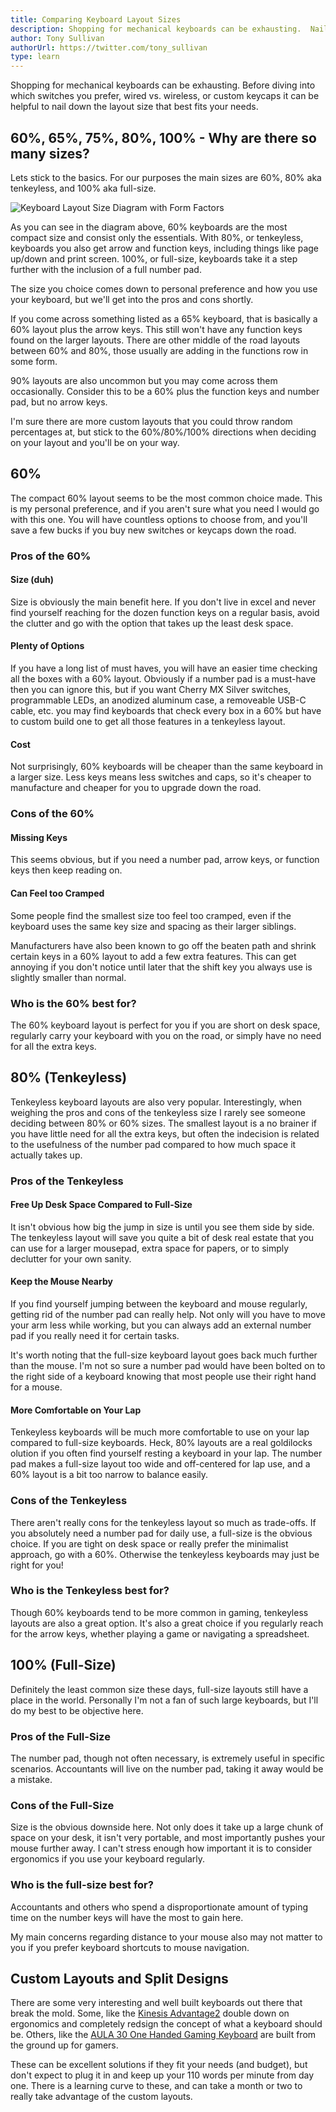 ```yaml
---
title: Comparing Keyboard Layout Sizes
description: Shopping for mechanical keyboards can be exhausting.  Nail down the keyboard layout size that best fits your needs to narrow down the search early!
author: Tony Sullivan
authorUrl: https://twitter.com/tony_sullivan
type: learn
---
```


Shopping for mechanical keyboards can be exhausting. Before diving into which switches you prefer, wired vs. wireless, or custom keycaps it can be helpful to nail down the layout size that best fits your needs.

## 60%, 65%, 75%, 80%, 100% - Why are there so many sizes?

Lets stick to the basics. For our purposes the main sizes are 60%, 80% aka tenkeyless, and 100% aka full-size.

![Keyboard Layout Size Diagram with Form Factors](https://upload.wikimedia.org/wikipedia/commons/3/37/ANSI_Keyboard_Layout_Diagram_with_Form_Factor.svg 'Keyboard Layout Size Diagram with Form Factors')

As you can see in the diagram above, 60% keyboards are the most compact size and consist only the essentials. With 80%, or tenkeyless, keyboards you also get arrow and function keys, including things like page up/down and print screen. 100%, or full-size, keyboards take it a step further with the inclusion of a full number pad.

The size you choice comes down to personal preference and how you use your keyboard, but we'll get into the pros and cons shortly.

If you come across something listed as a 65% keyboard, that is basically a 60% layout plus the arrow keys. This still won't have any function keys found on the larger layouts. There are other middle of the road layouts between 60% and 80%, those usually are adding in the functions row in some form.

90% layouts are also uncommon but you may come across them occasionally. Consider this to be a 60% plus the function keys and number pad, but no arrow keys.

I'm sure there are more custom layouts that you could throw random percentages at, but stick to the 60%/80%/100% directions when deciding on your layout and you'll be on your way.

## 60%

The compact 60% layout seems to be the most common choice made. This is my personal preference, and if you aren't sure what you need I would go with this one. You will have countless options to choose from, and you'll save a few bucks if you buy new switches or keycaps down the road.

### Pros of the 60%

#### Size (duh)

Size is obviously the main benefit here. If you don't live in excel and never find yourself reaching for the dozen function keys on a regular basis, avoid the clutter and go with the option that takes up the least desk space.

#### Plenty of Options

If you have a long list of must haves, you will have an easier time checking all the boxes with a 60% layout. Obviously if a number pad is a must-have then you can ignore this, but if you want Cherry MX Silver switches, programmable LEDs, an anodized aluminum case, a removeable USB-C cable, etc. you may find keyboards that check every box in a 60% but have to custom build one to get all those features in a tenkeyless layout.

#### Cost

Not surprisingly, 60% keyboards will be cheaper than the same keyboard in a larger size. Less keys means less switches and caps, so it's cheaper to manufacture and cheaper for you to upgrade down the road.

### Cons of the 60%

#### Missing Keys

This seems obvious, but if you need a number pad, arrow keys, or function keys then keep reading on.

#### Can Feel too Cramped

Some people find the smallest size too feel too cramped, even if the keyboard uses the same key size and spacing as their larger siblings.

Manufacturers have also been known to go off the beaten path and shrink certain keys in a 60% layout to add a few extra features. This can get annoying if you don't notice until later that the shift key you always use is slightly smaller than normal.

### Who is the 60% best for?

The 60% keyboard layout is perfect for you if you are short on desk space, regularly carry your keyboard with you on the road, or simply have no need for all the extra keys.

## 80% (Tenkeyless)

Tenkeyless keyboard layouts are also very popular. Interestingly, when weighing the pros and cons of the tenkeyless size I rarely see someone deciding between 80% or 60% sizes. The smallest layout is a no brainer if you have little need for all the extra keys, but often the indecision is related to the usefulness of the number pad compared to how much space it actually takes up.

### Pros of the Tenkeyless

#### Free Up Desk Space Compared to Full-Size

It isn't obvious how big the jump in size is until you see them side by side. The tenkeyless layout will save you quite a bit of desk real estate that you can use for a larger mousepad, extra space for papers, or to simply declutter for your own sanity.

#### Keep the Mouse Nearby

If you find yourself jumping between the keyboard and mouse regularly, getting rid of the number pad can really help. Not only will you have to move your arm less while working, but you can always add an external number pad if you really need it for certain tasks.

It's worth noting that the full-size keyboard layout goes back much further than the mouse. I'm not so sure a number pad would have been bolted on to the right side of a keyboard knowing that most people use their right hand for a mouse.

#### More Comfortable on Your Lap

Tenkeyless keyboards will be much more comfortable to use on your lap compared to full-size keyboards. Heck, 80% layouts are a real goldilocks olution if you often find yourself resting a keyboard in your lap. The number pad makes a full-size layout too wide and off-centered for lap use, and a 60% layout is a bit too narrow to balance easily.

### Cons of the Tenkeyless

There aren't really cons for the tenkeyless layout so much as trade-offs. If you absolutely need a number pad for daily use, a full-size is the obvious choice. If you are tight on desk space or really prefer the minimalist approach, go with a 60%. Otherwise the tenkeyless keyboards may just be right for you!

### Who is the Tenkeyless best for?

Though 60% keyboards tend to be more common in gaming, tenkeyless layouts are also a great option. It's also a great choice if you regularly reach for the arrow keys, whether playing a game or navigating a spreadsheet.

## 100% (Full-Size)

Definitely the least common size these days, full-size layouts still have a place in the world. Personally I'm not a fan of such large keyboards, but I'll do my best to be objective here.

### Pros of the Full-Size

The number pad, though not often necessary, is extremely useful in specific scenarios. Accountants will live on the number pad, taking it away would be a mistake.

### Cons of the Full-Size

Size is the obvious downside here. Not only does it take up a large chunk of space on your desk, it isn't very portable, and most importantly pushes your mouse further away. I can't stress enough how important it is to consider ergonomics if you use your keyboard regularly.

### Who is the full-size best for?

Accountants and others who spend a disproportionate amount of typing time on the number keys will have the most to gain here.

My main concerns regarding distance to your mouse also may not matter to you if you prefer keyboard shortcuts to mouse navigation.

## Custom Layouts and Split Designs

There are some very interesting and well built keyboards out there that break the mold. Some, like the [Kinesis Advantage2](https://www.amazon.com/Kinesis-Advantage2-Ergonomic-Keyboard-KB600/dp/B01KR1C5PY) double down on ergonomics and completely redsign the concept of what a keyboard should be. Others, like the [AULA 30 One Handed Gaming Keyboard](https://www.amazon.com/AULA-Progammable-Handed-Merchanical-Keyboard/dp/B0728P6DR5) are built from the ground up for gamers.

These can be excellent solutions if they fit your needs (and budget), but don't expect to plug it in and keep up your 110 words per minute from day one. There is a learning curve to these, and can take a month or two to really take advantage of the custom layouts.
